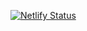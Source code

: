 [![Netlify Status](https://api.netlify.com/api/v1/badges/f98e6928-1e09-46de-8f9d-49a03b6287f7/deploy-status)](https://app.netlify.com/projects/rotaractinstitute/deploys)
